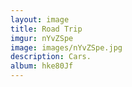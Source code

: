 ```yaml
---
layout: image
title: Road Trip
imgur: nYvZSpe
image: images/nYvZSpe.jpg
description: Cars.
album: hke80Jf
---
```


